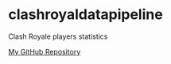 # clashroyaldatapipeline
Clash Royale players statistics   

[My GitHub Repository](https://github.com/KhaledsrrrPIS2CO?tab=repositories)
